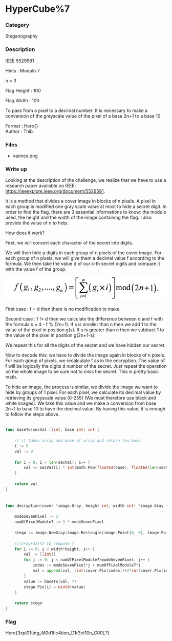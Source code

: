 # HyperCube%7

### Category

Steganography

### Description

IEEE 5529581

Hints : 
Modulo 7

n = 3

Flag Height : 100

Flag Width : 100

To pass from a pixel to a decimal number: It is necessary to make a conversion of the greyscale value of the pixel of a base 2n+1 to a base 10

Format : Hero{}<br>
Author : Thib

### Files

- vannes.png

### Write up

Looking at the description of the challenge, we realize that we have to use a research paper available on IEEE: https://ieeexplore.ieee.org/document/5529581.

It is a method that divides a cover image in blocks of n pixels. A pixel in each group is modified one gray scale value at most to hide a secret digit. In order to find the flag, there are 3 essential informations to know: the modulo used, the height and the width of the image containing the flag. I also provide the value of n to help.

How does it work? 

First, we will convert each character of the secret into digits.

We will then hide a digits in each group of n pixels of the cover image. For each group of n pixels, we will give them a decimal value f according to the formula. We then take the value d of our k-th secret digits and compare it with the value f of the group. 

![Formula](formulaF.png)

First case : f = d then there is no modification to make.

Second case : f != d then we calculate the difference between d and f with the formula s = d - f % (2n+1). If s is smaller than n then we add 1 to the value of the pixel in position g(s). If s is greater than n then we subtract 1 to the value of the pixel in position g(2n+1-s).

We repeat this for all the digits of the secret and we have hidden our secret.

Now to decode this: we have to divide the image again in blocks of n pixels. For each group of pixels, we recalculate f as in the encryption. The value of f will be logically the digits d number of the secret. Just repeat the operation on the whole image to be sure not to miss the secret. This is pretty basic math.

To hide an image, the process is similar, we divide the image we want to hide by groups of 1 pixel. For each pixel, we calculate its decimal value by retrieving its greyscale value (0-255) (We must therefore use black and white images). We take this value and we make a conversion from base 2n+1 to base 10 to have the decimal value. By having this value, it is enough to follow the steps above.

```GO

func baseTo(secVal []int, base int) int {

	// it takes array and base of array and return ten base
	i := 0
	val := 0

	for i = 0; i < len(secVal); i++ {
		val += secVal[i] * int(math.Pow(float64(base), float64(len(secVal)-i-1)))
	}

	return val
}


func decryption(cover *image.Gray, height int, width int) *image.Gray {

	modeSevenPixel := 3
	numOfPixelModule7 := 3 * modeSevenPixel

	stego := image.NewGray(image.Rectangle{image.Point{0, 0}, image.Point{width, height}})

	//(x+2y+3z)%7 to compute f 
	for i := 0; i < width*height; i++ {
		val := []int{}
		for j := 0; j < numOfPixelModule7/modeSevenPixel; j++ {
			index := modeSevenPixel*j + numOfPixelModule7*i
			val = append(val, (int(cover.Pix[index])+2*int(cover.Pix[index+1])+3*int(cover.Pix[index+2]))%7)
		}
		value := baseTo(val, 7)
		stego.Pix[i] = uint8(value)
	}

	return stego
}

```

### Flag

Hero{3xpl01ting_M0d1fic4tion_D1r3ct10n_C00L?}
